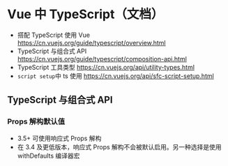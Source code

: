# Vue 中 TypeScript（文档）

- 搭配 TypeScript 使用 Vue https://cn.vuejs.org/guide/typescript/overview.html
- TypeScript 与组合式 API https://cn.vuejs.org/guide/typescript/composition-api.html
- TypeScript 工具类型 https://cn.vuejs.org/api/utility-types.html
- `script setup`中 ts 使用 https://cn.vuejs.org/api/sfc-script-setup.html

## TypeScript 与组合式 API

### Props 解构默认值

- 3.5+ 可使用响应式 Props 解构
- 在 3.4 及更低版本，响应式 Props 解构不会被默认启用。另一种选择是使用 withDefaults 编译器宏
